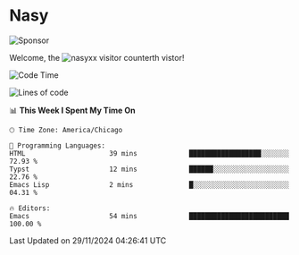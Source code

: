 # Nasy

<!--
<p align="center">
<img height="200" src="https://github-readme-stats.vercel.app/api?username=nasyxx&count_private=true&show_icons=true&theme=dracula&include_all_commits=true"/>
<img height="200" src="https://github-readme-stats.vercel.app/api/top-langs/?username=nasyxx&theme=dracula&hide=html,jupyter+notebook&count_private=true&show_icons=true"/>
</p>

  
----------------
-->

![Sponsor](https://img.shields.io/static/v1.svg?label=Sponsor&message=%E2%9D%A4&logo=GitHub&style=flat&color=pink)
 
Welcome, the ![nasyxx visitor counter](https://count.getloli.com/get/@nasyxx?theme=rule34)th vistor!
 
<!--START_SECTION:waka-->
![Code Time](http://img.shields.io/badge/Code%20Time-4%2C724%20hrs%2053%20mins-blue)

![Lines of code](https://img.shields.io/badge/From%20Hello%20World%20I%27ve%20Written-6.3%20million%20lines%20of%20code-blue)

📊 **This Week I Spent My Time On** 

```text
🕑︎ Time Zone: America/Chicago

💬 Programming Languages: 
HTML                     39 mins             ██████████████████░░░░░░░   72.93 % 
Typst                    12 mins             ██████░░░░░░░░░░░░░░░░░░░   22.76 % 
Emacs Lisp               2 mins              █░░░░░░░░░░░░░░░░░░░░░░░░   04.31 % 

🔥 Editors: 
Emacs                    54 mins             █████████████████████████   100.00 % 
```


 Last Updated on 29/11/2024 04:26:41 UTC
<!--END_SECTION:waka-->

<!-- ![visitors](https://visitor-badge.laobi.icu/badge?page_id=nasyxx.nasyxx) -->
